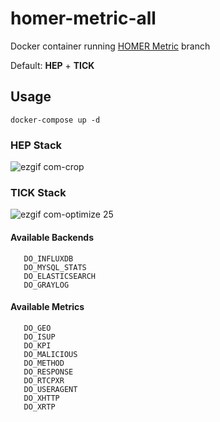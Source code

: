# homer-metric-all

Docker container running [HOMER Metric](https://github.com/sipcapture/homer-config/tree/master/metric) branch

Default: **HEP** + **TICK**

## Usage
```
docker-compose up -d
```

### HEP Stack
![ezgif com-crop](https://user-images.githubusercontent.com/1423657/30537079-a2545750-9c68-11e7-997e-57151ee046b6.gif)

### TICK Stack
![ezgif com-optimize 25](https://user-images.githubusercontent.com/1423657/30537064-98111cce-9c68-11e7-9c95-8c0c10dbbb5a.gif)

#### Available Backends
```
   DO_INFLUXDB
   DO_MYSQL_STATS
   DO_ELASTICSEARCH
   DO_GRAYLOG
```   
#### Available Metrics
```
   DO_GEO
   DO_ISUP
   DO_KPI
   DO_MALICIOUS
   DO_METHOD
   DO_RESPONSE
   DO_RTCPXR
   DO_USERAGENT
   DO_XHTTP
   DO_XRTP
```
